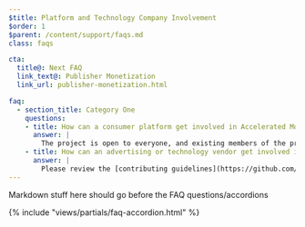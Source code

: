 ```yaml
---
$title: Platform and Technology Company Involvement
$order: 1
$parent: /content/support/faqs.md
class: faqs

cta:
  title@: Next FAQ
  link_text@: Publisher Monetization
  link_url: publisher-monetization.html

faq:
  - section_title: Category One
    questions:
    - title: How can a consumer platform get involved in Accelerated Mobile Pages?
      answer: |
        The project is open to everyone, and existing members of the project are very enthusiastic to engage with consumer platforms on the initiative. Google has opened its cache for use for free by anyone, including to consumer platforms that would like to display AMP content in their environment. Please get in touch via [Github](https://github.com/ampproject/amphtml/issues/new) and we will address your questions as quickly as we can.
    - title: How can an advertising or technology vendor get involved in Accelerated Mobile Pages?
      answer: |
        Please review the [contributing guidelines](https://github.com/ampproject/amphtml/tree/master/3p#ads) and get in touch via [Github](https://github.com/ampproject/amphtml/issues/new).
---
```

Markdown stuff here should go before the FAQ questions/accordions

{% include "views/partials/faq-accordion.html" %}
